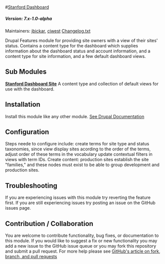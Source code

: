 #[Stanford Dashboard](https://github.com/SU-SWS/stanford_Dashboard)
##### Version: 7.x-1.0-alpha

Maintainers: [jbickar](https://github.com/jbickar), [cjwest](https://github.com/cjwest)
[Changelog.txt](CHANGELOG.txt)

Drupal Features module for providing site owners with a view of their sites' status. Contains a content type for the dashboard which supplies information about the dashboard status and account information, and a content type for site information, and a few default dashboard views.


Sub Modules
---

**[Stanford Dashboard Site](modules/stanford_dashboard_site)**
A content type and collection of default views for use with the dashboard. 


Installation
---

Install this module like any other module. [See Drupal Documentation](https://drupal.org/documentation/install/modules-themes/modules-7)

Configuration
---

Steps neede to configure include:
create terms for site type and status taxonomies,
since view display sites acording to the order of the terms, adjust order of these terms in the vocabulary
update contextual filters in views with term IDs.
Create content: production sites establish the site "families," and these nodes must exist to be able to group development and production sites.

Troubleshooting
---

If you are experiencing issues with this module try reverting the feature first. If you are still experiencing issues try posting an issue on the GitHub issues page.

Contribution / Collaboration
---

You are welcome to contribute functionality, bug fixes, or documentation to this module. If you would like to suggest a fix or new functionality you may add a new issue to the GitHub issue queue or you may fork this repository and submit a pull request. For more help please see [GitHub's article on fork, branch, and pull requests](https://help.github.com/articles/using-pull-requests)
